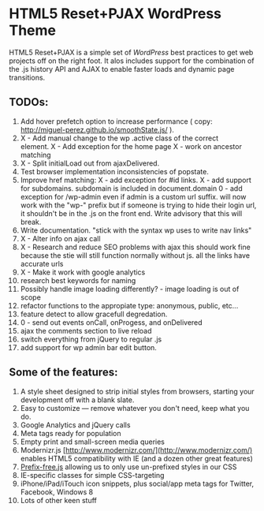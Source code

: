 #  HTML5 Reset+PJAX WordPress Theme

HTML5 Reset+PJAX is a simple set of *WordPress* best practices to get web projects off on the right foot. It alos includes support for the combination of the .js history API and AJAX to enable faster loads and dynamic page transitions.

## TODOs:
1. Add hover prefetch option to increase performance ( copy: http://miguel-perez.github.io/smoothState.js/ ).
2. X - Add manual change to the wp .active class of the correct <nav> element.
	X - Add exception for the home page
	X - work on ancestor matching
3. X - Split initialLoad out from ajaxDelivered.
4. Test browser implementation inconsistencies of popstate.
5. Improve href matching:
	X - add exception for #id links.
	X - add support for subdomains. subdomain is included in document.domain
	0 - add exception for /wp-admin even if admin is a custom url suffix.
		will now work with the "wp-" prefix but if someone is trying to hide their login url, it shouldn't be in the .js on the front end. Write advisory that this will break.
6. Write documentation. "stick with the syntax wp uses to write nav links"
7. X - Alter <head> info on ajax call
8. X - Research and reduce SEO problems with ajax
	this should work fine because the stie will still function normally without js. all the links have accurate urls
9. X - Make it work with google analytics
10. research best keywords for naming
11. Possibly handle image loading differently? - image loading is out of scope
12. refactor functions to the appropiate type: anonymous, public, etc...
13. feature detect to allow gracefull degredation.
14. 0 - send out events onCall, onProgess, and onDelivered
15. ajax the comments section to live reload
16. switch everything from jQuery to regular .js
17. add support for wp admin bar edit button.


## Some of the features:

1. A style sheet designed to strip initial styles from browsers, starting your development off with a blank slate.
2. Easy to customize — remove whatever you don't need, keep what you do.
3. Google Analytics and jQuery calls
4. Meta tags ready for population
5. Empty print and small-screen media queries
6. Modernizr.js [http://www.modernizr.com/](http://www.modernizr.com/) enables HTML5 compatibility with IE (and a dozen other great features)
7. [Prefix-free.js](http://leaverou.github.io/prefixfree/) allowing us to only use un-prefixed styles in our CSS
8. IE-specific classes for simple CSS-targeting
9. iPhone/iPad/iTouch icon snippets, plus social/app meta tags for Twitter, Facebook, Windows 8
10. Lots of other keen stuff

